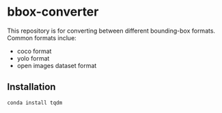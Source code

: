 # bbox-converter

This repository is for converting between different bounding-box formats. Common formats inclue:
* coco format
* yolo format
* open images dataset format

## Installation
```
conda install tqdm
```
